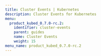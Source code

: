 ```yaml
---
title: Cluster Events | Kubernetes
description: Cluster Events for Kubernetes
menu:
  product_kubed_0.7.0-rc.2:
    identifier: cluster-events
    parent: guides
    name: Cluster Events
    weight: 15
menu_name: product_kubed_0.7.0-rc.2
---
```


